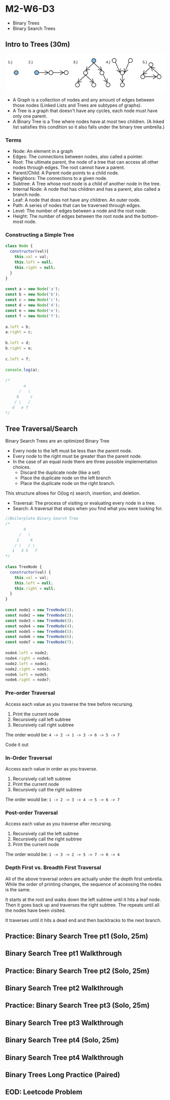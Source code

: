 # M2-W6-D3

-   Binary Trees
-   Binary Search Trees

## Intro to Trees (30m)

![graphs](./graphs.png)

- A Graph is a collection of nodes and any amount of edges between those nodes
  (Linked Lists and Trees are subtypes of graphs).
- A Tree is a graph that doesn't have any cycles, each node must have only one
  parent.
- A Binary Tree is a Tree where nodes have at most two children. (A lnked list
  satisfies this condition so it also falls under the binary tree umbrella.)

### Terms

- Node: An element in a graph
- Edges: The connections between nodes, also called a pointer.
- Root: The ultimate parent, the node of a tree that can access all other nodes
  through edges. The root cannot have a parent.
- Parent/Child: A Parent node points to a child node.
- Neighbors: The connections to a given node.
- Subtree: A Tree whose root node is a child of another node in the tree.
- Internal Node: A node that has children and has a parent, also called a branch
  node.
- Leaf: A node that does not have any children. An outer node.
- Path: A series of nodes that can be traversed through edges.
- Level: The number of edges between a node and the root node.
- Height: The number of edges between the root node and the bottom-most node.

### Constructing a Simple Tree

```js
class Node {
  constructor(val){
    this.val = val;
    this.left = null;
    this.right = null;
  }
}

const a = new Node('a');
const b = new Node('b');
const c = new Node('c');
const d = new Node('d');
const e = new Node('e');
const f = new Node('f');

a.left = b;
a.right = c;

b.left = d;
b.right = e;

c.left = f;

console.log(a);

/*
        a
      /   \
     b     c
    / \   /
   d   e f
*/
```

## Tree Traversal/Search

Binary Search Trees are an optimized Binary Tree

- Every node to the left must be less than the parent node.
- Every node to the right must be greater than the parent node.
- In the case of an equal node there are three possible implementation choices.
  - Discard the duplicate node (like a set)
  - Place the duplicate node on the left branch
  - Place the duplicate node on the right branch.

This structure allows for O(log n) search, insertion, and deletion.

- Traversal: The process of visiting or evaluating every node in a tree.
- Search: A traversal that stops when you find what you were looking for.

```js
//Boilerplate Binary Search Tree
/*
        4
      /   \
     2     6
    / \   / \
   1   3 5   7
*/

class TreeNode {
  constructor(val) {
    this.val = val;
    this.left = null;
    this.right = null;
  }
}

const node1 = new TreeNode(1);
const node2 = new TreeNode(2);
const node3 = new TreeNode(3);
const node4 = new TreeNode(4);
const node5 = new TreeNode(5);
const node6 = new TreeNode(6);
const node7 = new TreeNode(7);

node4.left = node2;
node4.right = node6;
node2.left = node1;
node2.right = node3;
node6.left = node5;
node6.right = node7;
```


### Pre-order Traversal

Access each value as you traverse the tree before recursing.

1. Print the current node
2. Recursively call left subtree
3. Recursively call right subtree

The order would be:  `4 -> 2 -> 1 -> 3 -> 6 -> 5 -> 7`

Code it out


### In-Order Traversal

Access each value in order as you traverse.

1. Recursively call left subtree
2. Print the current node
3. Recursively call the right subtree

The order would be: `1 -> 2 -> 3 -> 4 -> 5 -> 6 -> 7`


### Post-order Traversal

Access each value as you traverse after recursing.

1. Recursively call the left subtree
2. Recursively call the right subtree
3. Print the current node

The order would be: `1 -> 3 -> 2 -> 5 -> 7 -> 6 -> 4`

### Depth First vs. Breadth First Traversal

All of the above traversal orders are actually under the depth first umbrella.
While the order of printing changes, the sequence of accessing the nodes is the
same.

It starts at the root and walks down the left subtree until it hits a leaf node.
Then it goes back up and traverses the right subtree. The repeats until all the
nodes have been visited.

It traverses until it hits a dead end and then backtracks to the next branch.

## Practice: Binary Search Tree pt1 (Solo, 25m)

## Binary Search Tree pt1 Walkthrough

## Practice: Binary Search Tree pt2 (Solo, 25m)

## Binary Search Tree pt2 Walkthrough

## Practice: Binary Search Tree pt3 (Solo, 25m)

## Binary Search Tree pt3 Walkthrough

## Binary Search Tree pt4 (Solo, 25m)

## Binary Search Tree pt4 Walkthrough

## Binary Trees Long Practice (Paired)

## EOD: Leetcode Problem
